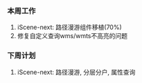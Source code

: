 ### 本周工作

1. iScene-next: 路径漫游组件移植(70%)
2. 修复自定义查询wms/wmts不高亮的问题

### 下周计划

1. iScene-next: 路径漫游, 分层分户, 属性查询

